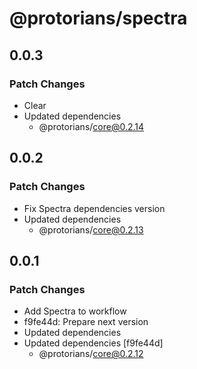# @protorians/spectra

## 0.0.3

### Patch Changes

- Clear
- Updated dependencies
  - @protorians/core@0.2.14

## 0.0.2

### Patch Changes

- Fix Spectra dependencies version
- Updated dependencies
  - @protorians/core@0.2.13

## 0.0.1

### Patch Changes

- Add Spectra to workflow
- f9fe44d: Prepare next version
- Updated dependencies
- Updated dependencies [f9fe44d]
  - @protorians/core@0.2.12
